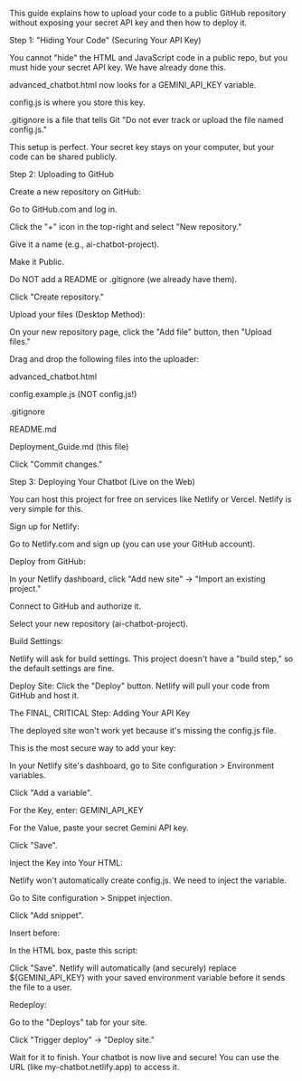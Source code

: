 This guide explains how to upload your code to a public GitHub repository without exposing your secret API key and then how to deploy it.

Step 1: "Hiding Your Code" (Securing Your API Key)

You cannot "hide" the HTML and JavaScript code in a public repo, but you must hide your secret API key. We have already done this.

advanced_chatbot.html now looks for a GEMINI_API_KEY variable.

config.js is where you store this key.

.gitignore is a file that tells Git "Do not ever track or upload the file named config.js."

This setup is perfect. Your secret key stays on your computer, but your code can be shared publicly.

Step 2: Uploading to GitHub

Create a new repository on GitHub:

Go to GitHub.com and log in.

Click the "+" icon in the top-right and select "New repository."

Give it a name (e.g., ai-chatbot-project).

Make it Public.

Do NOT add a README or .gitignore (we already have them).

Click "Create repository."

Upload your files (Desktop Method):

On your new repository page, click the "Add file" button, then "Upload files."

Drag and drop the following files into the uploader:

advanced_chatbot.html

config.example.js (NOT config.js!)

.gitignore

README.md

Deployment_Guide.md (this file)

Click "Commit changes."

Step 3: Deploying Your Chatbot (Live on the Web)

You can host this project for free on services like Netlify or Vercel. Netlify is very simple for this.

Sign up for Netlify:

Go to Netlify.com and sign up (you can use your GitHub account).

Deploy from GitHub:

In your Netlify dashboard, click "Add new site" -> "Import an existing project."

Connect to GitHub and authorize it.

Select your new repository (ai-chatbot-project).

Build Settings:

Netlify will ask for build settings. This project doesn't have a "build step," so the default settings are fine.

Deploy Site: Click the "Deploy" button. Netlify will pull your code from GitHub and host it.

The FINAL, CRITICAL Step: Adding Your API Key

The deployed site won't work yet because it's missing the config.js file.

This is the most secure way to add your key:

In your Netlify site's dashboard, go to Site configuration > Environment variables.

Click "Add a variable".

For the Key, enter: GEMINI_API_KEY

For the Value, paste your secret Gemini API key.

Click "Save".

Inject the Key into Your HTML:

Netlify won't automatically create config.js. We need to inject the variable.

Go to Site configuration > Snippet injection.

Click "Add snippet".

Insert before: </head>

In the HTML box, paste this script:

<script>
  const GEMINI_API_KEY = "${GEMINI_API_KEY}";
</script>


Click "Save". Netlify will automatically (and securely) replace ${GEMINI_API_KEY} with your saved environment variable before it sends the file to a user.

Redeploy:

Go to the "Deploys" tab for your site.

Click "Trigger deploy" -> "Deploy site."

Wait for it to finish. Your chatbot is now live and secure! You can use the URL (like my-chatbot.netlify.app) to access it.